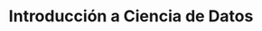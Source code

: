 ---
layout: ../../../layouts/Course.astro
title: Introducción a Ciencia de Datos
sections:
    - title: Repositorios años anteriores
      subtitle: Los repositorios incluyen las pruebas escritas con
                soluciones, así como los enunciados de las tareas y
                actividades, todo con solucion.
      layout: table
      data: 
        head:
            - Año
            - Link
        body:
            -
                - 2023-2
                - https://github.com/Utmite/imt2200-2023.git
            - 
                - 2022-2
                - https://github.com/paguirre-uc/imt2200        
---
